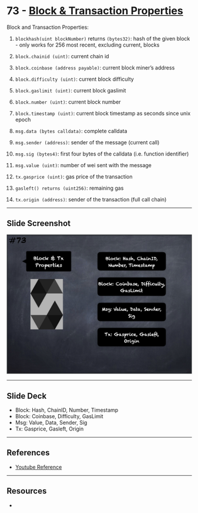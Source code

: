 # 73 - [Block & Transaction Properties](Block%20&%20Transaction%20Properties.md)
Block and Transaction Properties:

1.  `blockhash(uint blockNumber)` returns `(bytes32)`: hash of the given block - only works for 256 most recent, excluding current, blocks
    
2.  `block.chainid (uint)`: current chain id
    
3.  `block.coinbase (address payable)`: current block miner’s address
    
4.  `block.difficulty (uint)`: current block difficulty
    
5.  `block.gaslimit (uint)`: current block gaslimit
    
6.  `block.number (uint)`: current block number
    
7.  `block.timestamp (uint)`: current block timestamp as seconds since unix epoch
    
8.  `msg.data (bytes calldata)`: complete calldata
    
9.  `msg.sender (address)`: sender of the message (current call)
    
10.  `msg.sig (bytes4)`: first four bytes of the calldata (i.e. function identifier)
    
11.  `msg.value (uint)`: number of wei sent with the message
    
12.  `tx.gasprice (uint)`: gas price of the transaction
    
13.  `gasleft() returns (uint256)`: remaining gas
    
14.  `tx.origin (address)`: sender of the transaction (full call chain)

___
## Slide Screenshot
![073.png](../images/solidity101/073.png)
___
## Slide Deck
- Block: Hash, ChainID, Number, Timestamp
- Block: Coinbase, Difficulty, GasLimit
- Msg: Value, Data, Sender, Sig
- Tx: Gasprice, Gasleft, Origin
___
## References
- [Youtube Reference](https://youtu.be/WgU7KKKomMk?t=1111)

___
## Resources
- 
